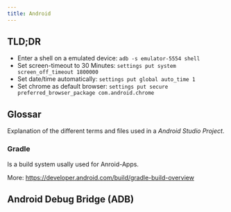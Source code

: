 ```yaml
---
title: Android
---
```


## TLD;DR

- Enter a shell on a emulated device: `adb -s emulator-5554 shell`
- Set screen-timeout to 30 Minutes: `settings put system screen_off_timeout 1800000`
- Set date/time automatically: `settings put global auto_time 1`
- Set chrome as default browser: `settings put secure preferred_browser_package com.android.chrome`


## Glossar
Explanation of the different terms and files used in a _Android Studio Project_.

### Gradle
Is a build system usally used for Anroid-Apps.

More: https://developer.android.com/build/gradle-build-overview

## Android Debug Bridge (ADB)



